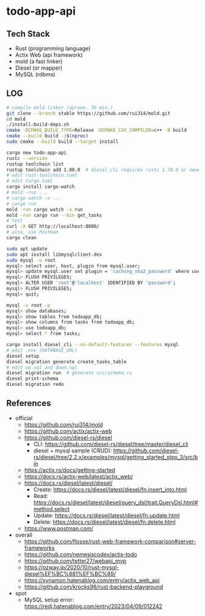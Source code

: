 # todo-app-api

## Tech Stack
- Rust (programming language)
- Actix Web (api framework)
- mold (a fast linker)
- Diesel (or mapper)
- MySQL (rdbms)

## LOG
```bash
# compile mold linker (aproox. 30 min.)
git clone --branch stable https://github.com/rui314/mold.git
cd mold
./install-build-deps.sh
cmake -DCMAKE_BUILD_TYPE=Release -DCMAKE_CXX_COMPILER=c++ -B build
cmake --build build -j$(nproc)
sudo cmake --build build --target install

cargo new todo-app-api
rustc --version
rustup toolchain list
rustup toolchain add 1.80.0  # diesel_cli requires rustc 1.78.0 or newer
# edit rust-toolchain.toml
# edit Cargo.toml
cargo install cargo-watch
# mold -run ...
# cargo watch -x ...
# cargo run
mold -run cargo watch -x run
mold -run cargo run --bin get_tasks
# test
curl -X GET http://localhost:8080/
# also, use Postman
cargo clean

sudo apt update
sudo apt install libmysqlclient-dev
sudo mysql -u root
mysql> select user, host, plugin from mysql.user;
mysql> update mysql.user set plugin = 'caching_sha2_password' where user = 'root';
mysql> FLUSH PRIVILEGES;
mysql> ALTER USER 'root'@'localhost' IDENTIFIED BY 'password';
mysql> FLUSH PRIVILEGES;
mysql> quit;

mysql -u root -p
mysql> show databases;
mysql> show tables from todoapp_db;
mysql> show columns from tasks from todoapp_db;
mysql> use todoapp_db;
mysql> select * from tasks;

cargo install diesel_cli --no-default-features --features mysql
# edit .env (DATABASE_URL)
diesel setup
diesel migration generate create_tasks_table
# edit up.sql and down.sql
diesel migration run  # generate src/schema.rs
diesel print-schema
diesel migration redo
```

## References
- official
  - <https://github.com/rui314/mold>
  - <https://github.com/actix/actix-web>
  - <https://github.com/diesel-rs/diesel>
    - CLI: <https://github.com/diesel-rs/diesel/tree/master/diesel_cli>
    - diesel + mysql sample (CRUD): <https://github.com/diesel-rs/diesel/tree/2.2.x/examples/mysql/getting_started_step_3/src/bin>
  - <https://actix.rs/docs/getting-started>
  - <https://docs.rs/actix-web/latest/actix_web/>
  - <https://docs.rs/diesel/latest/diesel/>
    - Create: <https://docs.rs/diesel/latest/diesel/fn.insert_into.html>
    - Read: <https://docs.rs/diesel/latest/diesel/query_dsl/trait.QueryDsl.html#method.select>
    - Update: <https://docs.rs/diesel/latest/diesel/fn.update.html>
    - Delete: <https://docs.rs/diesel/latest/diesel/fn.delete.html>
  - <https://www.postman.com/>
- overall
  - <https://github.com/flosse/rust-web-framework-comparison#server-frameworks>
  - <https://github.com/nemesiscodex/actix-todo>
  - <https://github.com/tetter27/webapi_mvp>
  - <https://ozway.jp/2020/10/rust-mysql-diesel%EF%BC%881%EF%BC%89/>
  - <https://synamon.hatenablog.com/entry/actix_web_api>
  - <https://github.com/krocks96/rust-backend-playground>
- spot
  - MySQL setup error: <https://redj.hatenablog.com/entry/2023/04/09/012242>
